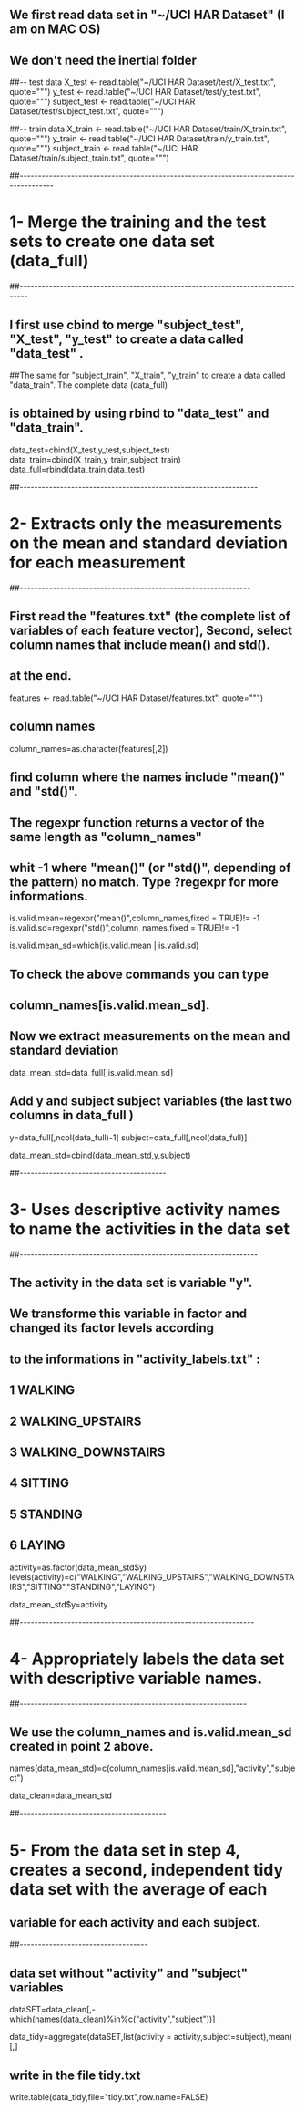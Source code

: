 ##
## We first read  data set in "~/UCI HAR Dataset" (I am on MAC OS)
## We don't need the inertial folder

##-- test data
X_test <- read.table("~/UCI HAR Dataset/test/X_test.txt", quote="\"")
y_test <- read.table("~/UCI HAR Dataset/test/y_test.txt", quote="\"")
subject_test <- read.table("~/UCI HAR Dataset/test/subject_test.txt", quote="\"")


##-- train data
X_train <- read.table("~/UCI HAR Dataset/train/X_train.txt", quote="\"")
y_train <- read.table("~/UCI HAR Dataset/train/y_train.txt", quote="\"")
subject_train <- read.table("~/UCI HAR Dataset/train/subject_train.txt", quote="\"")


##---------------------------------------------------------------------------------------
# 1- Merge the training and the test sets to create one data set (data_full)
##--------------------------------------------------------------------------------
## I first use cbind to merge "subject_test", "X_test", "y_test" to create a data called "data_test" . 
##The same for "subject_train", "X_train", "y_train" to create a data called "data_train". The complete data (data_full)
## is obtained by using rbind to "data_test" and "data_train".

data_test=cbind(X_test,y_test,subject_test)
data_train=cbind(X_train,y_train,subject_train)
data_full=rbind(data_train,data_test)

##-----------------------------------------------------------------
# 2- Extracts only the measurements on the mean and standard deviation for each measurement
##---------------------------------------------------------------
## First read the "features.txt" (the complete list of variables of each feature vector), Second, select column names that include mean() and std().
## at the end. 

features <- read.table("~/UCI HAR Dataset/features.txt", quote="\"")
## column names
column_names=as.character(features[,2])
## find column where the names include "mean()" and "std()".
## The regexpr function returns a vector of the same length as "column_names"
## whit -1 where "mean()" (or "std()", depending of the pattern) no match. Type ?regexpr for more informations.

is.valid.mean=regexpr("mean()",column_names,fixed = TRUE)!= -1
is.valid.sd=regexpr("std()",column_names,fixed = TRUE)!= -1

is.valid.mean_sd=which(is.valid.mean | is.valid.sd)

## To check  the above commands  you can type 
## column_names[is.valid.mean_sd].

## Now we extract measurements on the mean and standard deviation 

data_mean_std=data_full[,is.valid.mean_sd]

## Add y and subject subject variables (the last two columns in data_full )

y=data_full[,ncol(data_full)-1]
subject=data_full[,ncol(data_full)]

data_mean_std=cbind(data_mean_std,y,subject)

##----------------------------------------
# 3- Uses descriptive activity names to name the activities in the data set
##-----------------------------------------------------------------

## The activity in the data set is variable "y". 
## We  transforme this variable in factor and changed its factor levels according
## to the informations in "activity_labels.txt" :
## 1 WALKING
## 2 WALKING_UPSTAIRS
## 3 WALKING_DOWNSTAIRS
## 4 SITTING
## 5 STANDING
## 6 LAYING

activity=as.factor(data_mean_std$y)
levels(activity)=c("WALKING","WALKING_UPSTAIRS","WALKING_DOWNSTAIRS","SITTING","STANDING","LAYING")

data_mean_std$y=activity

##----------------------------------------------------------------
# 4- Appropriately labels the data set with descriptive variable names.
##--------------------------------------------------------------
## We use the column_names and  is.valid.mean_sd created in point 2 above.

names(data_mean_std)=c(column_names[is.valid.mean_sd],"activity","subject")

data_clean=data_mean_std

##----------------------------------------
# 5- From the data set in step 4, creates a second, independent tidy data set with the average of each 
## variable for each activity and each subject.
##-----------------------------------
##  data set without "activity" and "subject" variables

dataSET=data_clean[,-which(names(data_clean)%in%c("activity","subject"))]

data_tidy=aggregate(dataSET,list(activity = activity,subject=subject),mean)[,]
          
## write in the file tidy.txt

write.table(data_tidy,file="tidy.txt",row.name=FALSE)




